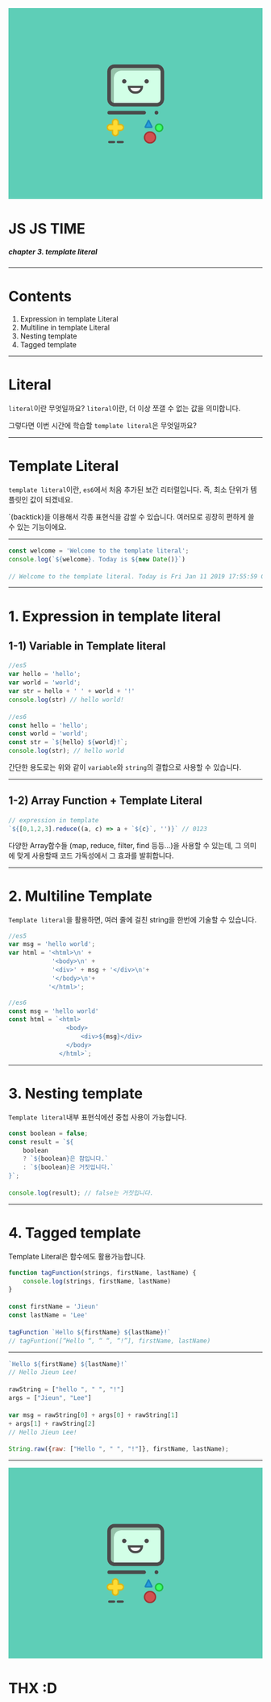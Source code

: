 <!-- page_number: true -->


![bg](../asset/bmo.png)

JS JS TIME
===
##### chapter 3. template literal

---
# Contents

<ol>
  <li>Expression in template Literal</li>
  <li>Multiline in template Literal</li>
  <li>Nesting template</li>
  <li>Tagged template</li>
</ol>

---
# Literal

`literal`이란 무엇일까요?
`literal`이란, 더 이상 쪼갤 수 없는 값을 의미합니다.

그렇다면 이번 시간에 학습할 `template literal`은 무엇일까요?

---

# Template Literal

`template literal`이란, `es6`에서 처음 추가된 보간 리터럴입니다. 
즉, 최소 단위가 템플릿인 값이 되겠네요.

`(backtick)을 이용해서 각종 표현식을 감쌀 수 있습니다. 
여러모로 굉장히 편하게 쓸 수 있는 기능이에요.
<hr>

```js
const welcome = 'Welcome to the template literal';
console.log(`${welcome}. Today is ${new Date()}`)

// Welcome to the template literal. Today is Fri Jan 11 2019 17:55:59 GMT+0900 (한국 표준시)
```

---

# 1. Expression in template literal
## 1-1) Variable in Template literal
```js
//es5
var hello = 'hello';
var world = 'world';
var str = hello + ' ' + world + '!'
console.log(str) // hello world!

//es6
const hello = 'hello';
const world = 'world';
const str = `${hello} ${world}!`;
console.log(str); // hello world
```
간단한 용도로는 위와 같이 `variable`와 `string`의 결합으로 사용할 수 있습니다.

---
## 1-2) Array Function + Template Literal
```js
// expression in template
`${[0,1,2,3].reduce((a, c) => a + `${c}`, '')}` // 0123
```
다양한 Array함수들 (map, reduce, filter, find 등등...)을 사용할 수 있는데, 그 의미에 맞게 사용할때 코드 가독성에서 그 효과를 발휘합니다. 

---
# 2. Multiline Template

`Template literal`을 활용하면, 여러 줄에 걸친 string을 한번에 기술할 수 있습니다.
```js
//es5
var msg = 'hello world';
var html = '<html>\n' +
            '<body>\n' +
           	'<div>' + msg + '</div>\n'+
            '</body>\n'+
           '</html>';
```

```js                 
//es6
const msg = 'hello world'
const html = `<html>
                <body>
                    <div>${msg}</div>
                </body>
              </html>`;

```
---
# 3. Nesting template

`Template literal`내부 표현식에선 중첩 사용이 가능합니다.
```js
const boolean = false;
const result = `${
	boolean 
	? `${boolean}은 참입니다.`
	: `${boolean}은 거짓입니다.`
}`;

console.log(result); // false는 거짓입니다.
```

---
# 4. Tagged template

Template Literal은 함수에도 활용가능합니다.
```js
function tagFunction(strings, firstName, lastName) {
    console.log(strings, firstName, lastName)
}
 
const firstName = 'Jieun'
const lastName = 'Lee'
 
tagFunction `Hello ${firstName} ${lastName}!` 
// tagFuntion([“Hello “, “ “, “!”], firstName, lastName)
```
---
```js
`Hello ${firstName} ${lastName}!`
// Hello Jieun Lee!

rawString = ["hello ", " ", "!"]
args = ["Jieun", "Lee"]

var msg = rawString[0] + args[0] + rawString[1] 
+ args[1] + rawString[2]
// Hello Jieun Lee!

String.raw({raw: ["Hello ", " ", "!"]}, firstName, lastName);
```

---
![bg](../asset/bmo.png)
# THX :D




